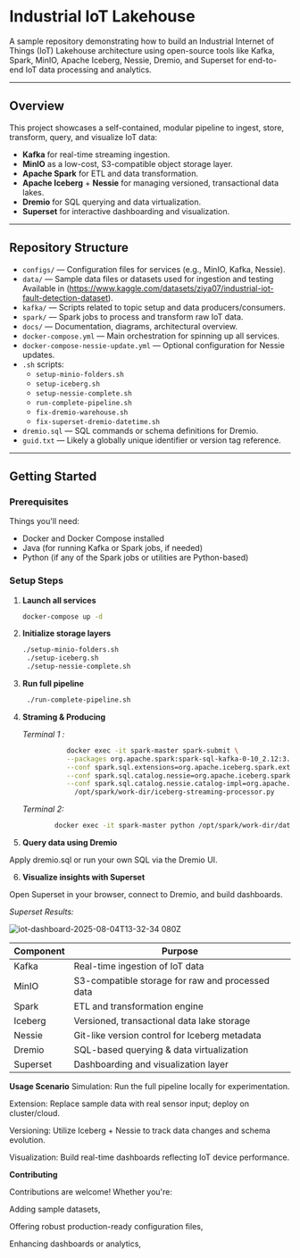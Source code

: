 # Industrial IoT Lakehouse

A sample repository demonstrating how to build an Industrial Internet of Things (IoT) Lakehouse architecture using open-source tools like Kafka, Spark, MinIO, Apache Iceberg, Nessie, Dremio, and Superset for end-to-end IoT data processing and analytics.

---

##  Overview

This project showcases a self-contained, modular pipeline to ingest, store, transform, query, and visualize IoT data:

- **Kafka** for real-time streaming ingestion.
- **MinIO** as a low-cost, S3-compatible object storage layer.
- **Apache Spark** for ETL and data transformation.
- **Apache Iceberg** + **Nessie** for managing versioned, transactional data lakes.
- **Dremio** for SQL querying and data virtualization.
- **Superset** for interactive dashboarding and visualization.

---

##  Repository Structure

- `configs/` — Configuration files for services (e.g., MinIO, Kafka, Nessie).
- `data/` — Sample data files or datasets used for ingestion and testing Available in (https://www.kaggle.com/datasets/ziya07/industrial-iot-fault-detection-dataset).
- `kafka/` — Scripts related to topic setup and data producers/consumers.
- `spark/` — Spark jobs to process and transform raw IoT data.
- `docs/` — Documentation, diagrams, architectural overview.
- `docker-compose.yml` — Main orchestration for spinning up all services.
- `docker-compose-nessie-update.yml` — Optional configuration for Nessie updates.
- `.sh` scripts:
  - `setup-minio-folders.sh`
  - `setup-iceberg.sh`
  - `setup-nessie-complete.sh`
  - `run-complete-pipeline.sh`
  - `fix-dremio-warehouse.sh`
  - `fix-superset-dremio-datetime.sh`
- `dremio.sql` — SQL commands or schema definitions for Dremio.
- `guid.txt` — Likely a globally unique identifier or version tag reference.

---

##  Getting Started

### Prerequisites

Things you'll need:

- Docker and Docker Compose installed
- Java (for running Kafka or Spark jobs, if needed)
- Python (if any of the Spark jobs or utilities are Python-based)

### Setup Steps

1. **Launch all services**

   ```bash
   docker-compose up -d
   
2. **Initialize storage layers**
   ```bash
   ./setup-minio-folders.sh
    ./setup-iceberg.sh
    ./setup-nessie-complete.sh

3. **Run full  pipeline**
   ```bash
    ./run-complete-pipeline.sh
4. **Straming & Producing**
  
   *Terminal 1 :*
  
   ```bash
              docker exec -it spark-master spark-submit \
              --packages org.apache.spark:spark-sql-kafka-0-10_2.12:3.4.1,org.apache.iceberg:iceberg-spark-runtime-3.4_2.12:1.5.0 \
              --conf spark.sql.extensions=org.apache.iceberg.spark.extensions.IcebergSparkSessionExtensions \
              --conf spark.sql.catalog.nessie=org.apache.iceberg.spark.SparkCatalog \
              --conf spark.sql.catalog.nessie.catalog-impl=org.apache.iceberg.nessie.NessieCatalog \
                /opt/spark/work-dir/iceberg-streaming-processor.py
    ```
   *Terminal 2:*
  
   ```bash
           docker exec -it spark-master python /opt/spark/work-dir/data-producer.py
    ```
          
5. **Query data using Dremio**

  Apply dremio.sql or run your own SQL via the Dremio UI.

6. **Visualize insights with Superset**

  Open Superset in your browser, connect to Dremio, and build dashboards.

  *Superset Results:*

  ![iot-dashboard-2025-08-04T13-32-34 080Z](https://github.com/user-attachments/assets/9803957f-1fbd-41e5-b972-50e9ad9bcf37)

  
| Component | Purpose                                          |
| --------- | ------------------------------------------------ |
| Kafka     | Real-time ingestion of IoT data                  |
| MinIO     | S3-compatible storage for raw and processed data |
| Spark     | ETL and transformation engine                    |
| Iceberg   | Versioned, transactional data lake storage       |
| Nessie    | Git-like version control for Iceberg metadata    |
| Dremio    | SQL-based querying & data virtualization         |
| Superset  | Dashboarding and visualization layer             |


**Usage Scenario**
Simulation: Run the full pipeline locally for experimentation.

Extension: Replace sample data with real sensor input; deploy on cluster/cloud.

Versioning: Utilize Iceberg + Nessie to track data changes and schema evolution.

Visualization: Build real-time dashboards reflecting IoT device performance.

**Contributing**

Contributions are welcome! Whether you're:

Adding sample datasets,

Offering robust production-ready configuration files,

Enhancing dashboards or analytics,

